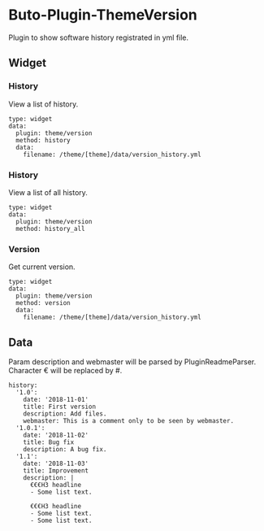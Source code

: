 # Buto-Plugin-ThemeVersion
Plugin to show software history registrated in yml file.


## Widget

### History

View a list of history.

```
type: widget
data:
  plugin: theme/version
  method: history
  data:
    filename: /theme/[theme]/data/version_history.yml
```

### History

View a list of all history.

```
type: widget
data:
  plugin: theme/version
  method: history_all
```

### Version

Get current version.

```
type: widget
data:
  plugin: theme/version
  method: version
  data:
    filename: /theme/[theme]/data/version_history.yml
```


## Data
Param description and webmaster will be parsed by PluginReadmeParser. Character € will be replaced by #.
```
history:
  '1.0':
    date: '2018-11-01'
    title: First version
    description: Add files.
    webmaster: This is a comment only to be seen by webmaster.
  '1.0.1':
    date: '2018-11-02'
    title: Bug fix
    description: A bug fix.
  '1.1':
    date: '2018-11-03'
    title: Improvement
    description: |
      €€€H3 headline
      - Some list text.
      
      €€€H3 headline
      - Some list text.
      - Some list text.
```


